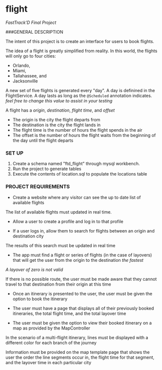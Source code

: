# flight
_FastTrack'D Final Project_

###GENERAL DESCRIPTION

The intent of this project is to create an interface for users to book flights.

The idea of a flight is greatly simplified from reality. In this world, the flights will only go to four cities: 

* Orlando, 
* Miami, 
* Tallahassee, and 
* Jacksonville

A new set of five flights is generated every "day". A day is definined in the FlightService. A day lasts as long as the `@Scheduled` annotation indicates. 
_feel free to change this value to assist in your testing_

A flight has a _origin_, _destination_, _flight time_, and _offset_

* The origin is the city the flight departs from
* The destination is the city the flight lands in
* The flight time is the number of hours the flight spends in the air
* The offset is the number of hours the flight waits from the beginning of the day until the flight departs


### SET UP

1. Create a schema named "ftd_flight" through mysql workbench.
2. Run the project to generate tables
3. Execute the contents of location.sql to populate the locations table


### PROJECT REQUIREMENTS

* Create a website where any visitor can see the up to date list of available flights

The list of available flights must updated in real time.

* Allow a user to create a profile and log in to that profile

* If a user logs in, allow them to search for flights between an origin and destination city

The results of this search must be updated in real time

* The app must find a flight or series of flights (in the case of layovers) that will get the user from the origin to the destination _the fastest_

_A layover of zero is not valid_

If there is no possible route, the user must be made aware that they cannot travel to that destination from their origin at this time

* Once an itinerary is presented to the user, the user must be given the option to book the itinerary

* The user must have a page that displays all of their previously booked itineraries, the total flight time, and the total layover time

* The user must be given the option to view their booked itinerary on a map as provided by the MapController

In the scenario of a multi-flight itinerary, lines must be displayed with a different color for each branch of the journey

Information must be provided on the map template page that shows the user the order the line segments occur in, the flight time for that segment, and the layover time in each particular city
